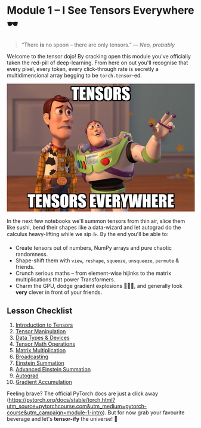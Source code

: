 # Module 1 – I See Tensors Everywhere 🕶️

> “There **is** no spoon – there are only tensors.” — *Neo, probably*

Welcome to the tensor dojo! By cracking open this module you've officially taken the red-pill of deep-learning. From here on out you'll recognise that every pixel, every token, every click-through rate is secretly a multidimensional array begging to be `torch.tensor`-ed.

![pytorch tensors everywhere](../assets/meme_tensors_everywhere.jpg)

In the next few notebooks we'll summon tensors from thin air, slice them like sushi, bend their shapes like a data-wizard and let autograd do the calculus heavy-lifting while we sip ☕. By the end you'll be able to:

- Create tensors out of numbers, NumPy arrays and pure chaotic randomness.
- Shape-shift them with `view`, `reshape`, `squeeze`, `unsqueeze`, `permute` & friends.
- Crunch serious maths – from element-wise hijinks to the matrix multiplications that power Transformers.
- Charm the GPU, dodge gradient explosions 🏃‍♂️💥, and generally look **very** clever in front of your friends.

## Lesson Checklist

1. [Introduction to Tensors](01_introduction_to_tensors.ipynb)
2. [Tensor Manipulation](02_tensor_manipulation.ipynb)
3. [Data Types & Devices](03_data_types_and_devices.ipynb)
4. [Tensor Math Operations](04_tensor_math_operations.ipynb)
5. [Matrix Multiplication](05_matrix_multiplication.ipynb)
6. [Broadcasting](06_broadcasting.ipynb)
7. [Einstein Summation](07_einstein_summation.ipynb)
8. [Advanced Einstein Summation](08_advanced_einstein_summation.ipynb)
9. [Autograd](09_autograd.ipynb)
10. [Gradient Accumulation](10_gradient_accumulation.ipynb)

Feeling brave? The official PyTorch docs are just a click away (<https://pytorch.org/docs/stable/torch.html?utm_source=pytorchcourse.com&utm_medium=pytorch-course&utm_campaign=module-1-intro>). But for now grab your favourite beverage and let's **tensor-ify** the universe! 🚀
